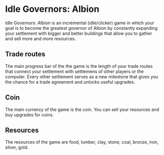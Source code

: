 # Idle Governors: Albion
Idle Governors: Albion is an incremental (idle/clicker) game in which your goal is to become the greatest governor of Albion by constantly expanding your settlement with bigger and better buildings that allow you to gather and sell more and more resources.

## Trade routes
The main progress bar of the the game is the length of your trade routes that connect your settlement with settlemens of other players or the computer. Every other settlement serves as a new milestone that gives you the chance for a trade agreement and unlocks useful upgrades.

## Coin
The main currency of the game is the coin. You can sell your resources and buy upgrades for coins.

## Resources
The resources of the game are food, lumber, clay, stone, coal, bronze, iron, silver, gold.


